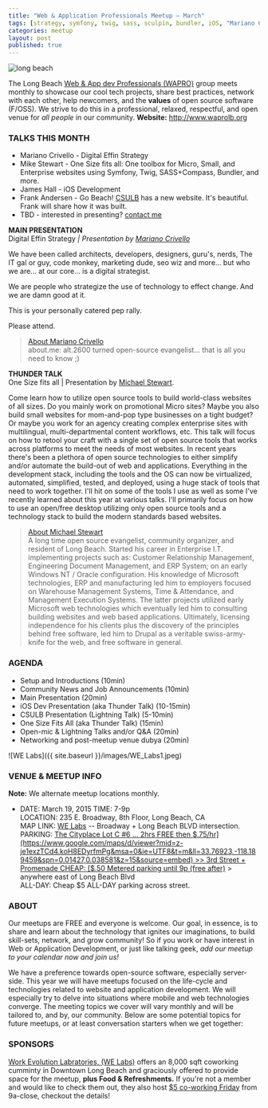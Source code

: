 ```yaml
---
title: "Web & Application Professionals Meetup – March"
tags: [strategy, symfony, twig, sass, sculpin, bundler, iOS, "Mariano Crivello", "Mike Stewart", "James Hall"]
categories: meetup
layout: post
published: true
---
```


![long beach](http://www.ccpe.csulb.edu/ali/Images/spImages/Featured_Items_128_2889_Rainbow_Harbor_revised-by_Bob_Maguglin2.jpg)  

The Long Beach [Web & App dev Professionals (WAPRO)](http://www.waprolb.org) group meets monthly to showcase our cool tech projects, share best practices, network with each other, help newcomers, and the **values** of open source software (F/OSS).  We strive to do this in a professional, relaxed, respectful, and open venue for _all people_ in our community.  **Website:** http://www.waprolb.org

### TALKS THIS MONTH
* Mariano Crivello - Digital Effin Strategy  
* Mike Stewart - One Size fits all: One toolbox for Micro, Small, and Enterprise websites using Symfony, Twig, SASS+Compass, Bundler, and more.
* James Hall - iOS Development
* Frank Andersen - Go Beach!  [CSULB](http://csulb.edu) has a new website. It's beautiful.  Frank will share how it was built.
* TBD - interested in presenting?  [contact me](/about)

**MAIN PRESENTATION**  
Digital Effin Strategy _|  Presentation by [Mariano Crivello](https://twitter.com/MarianoCrivello)_  
<!--break-->

We have been called architects, developers, designers, guru's, nerds, The IT gal or guy, code monkey, marketing dude, seo wiz and more...   but who we are...  at our core...  is a digital strategist.

We are people who strategize the use of technology to effect change. And we are damn good at it.  

This is your personally catered pep rally.  

Please attend.  

> [About Mariano Crivello](https://twitter.com/MarianoCrivello)  
> about.me: alt.2600 turned open-source evangelist... that is all you need to know ;)


**THUNDER TALK**  
One Size fits all | Presentation by [Michael Stewart](https://twitter.com/MediaDoneRight).

Come learn how to utilize open source tools to build world-class websites of all sizes. Do you mainly work on promotional Micro sites? Maybe you also build small websites for mom-and-pop type businesses on a tight budget? Or maybe you work for an agency creating complex enterprise sites with multilingual, multi-departmental content workflows, etc. This talk will focus on how to retool your craft with a single set of open source tools that works across platforms to meet the needs of most websites. In recent years there's been a plethora of open source technologies to either simplify and/or automate the build-out of web and applications. Everything in the development stack, including the tools and the OS can now be virtualized, automated, simplified, tested, and deployed, using a huge stack of tools that need to work together. I'll hit on some of the tools I use as well as some I've recently learned about this year at various talks. I'll primarily focus on how to use an open/free desktop utilizing only open source tools and a technology stack to build the modern standards based websites.

> [About Michael Stewart](https://twitter.com/MediaDoneRight)  
> A long time open source evangelist, community organizer, and resident of Long Beach. Started his career in Enterprise  I.T. implementing projects such as: Customer Relationship Management, Engineering Document Management, and  ERP System; on an early Windows NT / Oracle configuration. His knowledge of Microsoft technologies, ERP and manufacturing led him to employers focused on Warehouse Management Systems, Time & Attendance, and Management Execution Systems. The latter projects utilized early Microsoft web technologies which eventually led him to consulting building websites and web based applications. Ultimately, licensing independence for his clients plus the discovery of the principles behind free software, led him to Drupal as a veritable swiss-army-knife for the web, and free software in general.  

### AGENDA  
- Setup and Introductions (10min)
- Community News and Job Announcements (10min)
- Main Presentation (20min)
- iOS Dev Presentation (aka Thunder Talk) (10-15min)
- CSULB Presentation (Lightning Talk) (5-10min)
- One Size Fits All (aka Thunder Talk) (15min)
- Open-mic & Lightning Talks and/or Q&A (20min)
- Networking and post-meetup venue dubya (20min)


![WE Labs]({{ site.baseurl }}/images/WE_Labs1.jpeg)


### VENUE & MEETUP INFO  
**Note:** We alternate meetup locations monthly.  
- DATE:  March 19, 2015
TIME: 7-9p  
LOCATION:  235 E. Broadway, 8th Floor, Long Beach, CA  
MAP LINK: [WE Labs](http://www.welabs.us/contact) -- Broadway + Long Beach BLVD intersection.  
PARKING: [The Cityplace Lot C #6 ... 2hrs FREE then $.75/hr](https://www.google.com/maps/d/viewer?mid=z-je1exzTCd4.koH8EDyrfmPg&msa=0&ie=UTF8&t=m&ll=33.76923,-118.189459&spn=0.01427,0.038581&z=15&source=embed) >> 3rd Street + Promenade  
CHEAP: [$.50 Metered parking until 9p (free after)](http://www.downtownlongbeach.org/parking) > anywhere east of Long Beach Blvd  
ALL-DAY: Cheap $5 ALL-DAY parking across street.  


### ABOUT  
Our meetups are FREE and everyone is welcome.  Our goal, in essence, is to share and learn about the technology that ignites our imaginations, to build   skill-sets, network, and grow  community!  So if you work or have interest in Web or Application Development, or just like talking geek, _add our meetup to your calendar now and join us!_

We have a preference towards open-source software, especially server-side.  This year we will have meetups focused on the life-cycle and technologies related to website and application development.  We will especially try to delve into situations where mobile and web technologies converge.  The meeting topics we cover will vary monthly and will be tailored to, and by, our community.  Below are some potential topics for future meetups, or at least conversation starters when we get together:





### SPONSORS  

[Work Evolution Labratories, (WE Labs)](http://welabs.us) offers an 8,000 sqft coworking cumminty in Downtown Long Beach and graciously offered to provide space for the meetup, **plus Food & Refreshments.**  If you're not a member and would like to check them out, they also host [$5 co-working Friday](http://www.welabs.us/events/eventdetail/962/-/5-friday) from 9a-close, checkout the details!  
